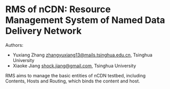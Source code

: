 RMS of nCDN: Resource Management System of Named Data Delivery Network
======

Authors:

- Yuxiang Zhang <zhangyuxiang13@mails.tsinghua.edu.cn>, Tsinghua University
- Xiaoke Jiang <shock.jiang@gmail.com>, Tsinghua University


RMS aims to manage the basic entities of nCDN testbed, including Contents, Hosts and Routing, which binds the content and host.
